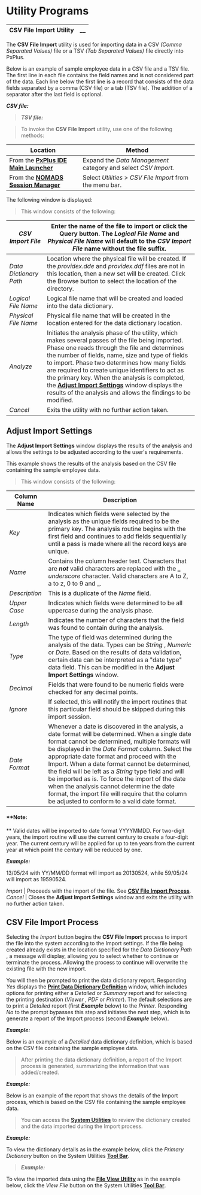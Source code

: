 # Utility Programs

**CSV File Import Utility** |  **__**  
---|---  
  
The **CSV File Import** utility is used for importing data in a CSV _(Comma Separated Values)_ file or a TSV _(Tab Separated Values)_ file directly into PxPlus.

Below is an example of sample employee data in a CSV file and a TSV file. The first line in each file contains the field names and is not considered part of the data. Each line below the first line is a record that consists of the data fields separated by a comma (CSV file) or a tab (TSV file). The addition of a separator after the last field is optional.

**_CSV file:_**

> **_TSV file:_**

> To invoke the **CSV File Import** utility, use one of the following methods:

**Location** |  **Method**  
---|---  
From the **[PxPlus IDE Main Launcher](../PxPlus%20IDE/IDE%20Main%20Launcher.md)** |  Expand the _Data Management_ category and select _CSV Import._  
From the **[NOMADS Session Manager](../NOMADS%20Graphical%20Application/NOMADS%20Development/Getting%20Started.htm#sessionmgr)** |  Select _Utilities_ > _CSV File Import_ from the menu bar.  
  
The following window is displayed:

> This window consists of the following:

_CSV Import File_ |  Enter the name of the file to import or click the Query button. The _Logical File Name_ and _Physical File Name_ will default to the _CSV Import File_ name without the file suffix.  
---|---  
_Data Dictionary Path_ |  Location where the physical file will be created. If the _providex.dde_ and _providex.ddf_ files are not in this location, then a new set will be created. Click the Browse button to select the location of the directory.  
_Logical File Name_ |  Logical file name that will be created and loaded into the data dictionary.  
_Physical File Name_ |  Physical file name that will be created in the location entered for the data dictionary location.  
_Analyze_ |  Initiates the analysis phase of the utility, which makes several passes of the file being imported. Phase one reads through the file and determines the number of fields, name, size and type of fields to import. Phase two determines how many fields are required to create unique identifiers to act as the primary key. When the analysis is completed, the **[Adjust Import Settings](Introduction.htm#Mark1)** window displays the results of the analysis and allows the findings to be modified.  
_Cancel_ |  Exits the utility with no further action taken.  
  
##  Adjust Import Settings

The **Adjust Import Settings** window displays the results of the analysis and allows the settings to be adjusted according to the user's requirements.

This example shows the results of the analysis based on the CSV file containing the sample employee data.

> This window consists of the following:

**Column Name** |  **Description**  
---|---  
_Key_ |  Indicates which fields were selected by the analysis as the unique fields required to be the primary key. The analysis routine begins with the first field and continues to add fields sequentially until a pass is made where all the record keys are unique.  
_Name_ |  Contains the column header text. Characters that are **_not_** valid characters are replaced with the **_**  _underscore_ character. Valid characters are A to Z, a to z, 0 to 9 and _.  
_Description_ |  This is a duplicate of the _Name_ field.  
_Upper Case_ |  Indicates which fields were determined to be all uppercase during the analysis phase.  
_Length_ |  Indicates the number of characters that the field was found to contain during the analysis.  
_Type_ |  The type of field was determined during the analysis of the data. Types can be _String_ , _Numeric_ or _Date_. Based on the results of data validation, certain data can be interpreted as a "date type" data field. This can be modified in the **Adjust Import Settings** window.  
_Decimal_ |  Fields that were found to be numeric fields were checked for any decimal points.  
_Ignore_ |  If selected, this will notify the import routines that this particular field should be skipped during this import session.  
_Date Format_ |  Whenever a date is discovered in the analysis, a date format will be determined. When a single date format cannot be determined, multiple formats will be displayed in the _Date Format_ column. Select the appropriate date format and proceed with the Import. When a date format cannot be determined, the field will be left as a _String_ type field and will be imported as is. To force the import of the date when the analysis cannot determine the date format, the import file will require that the column be adjusted to conform to a valid date format.

#### **Note:  
** Valid dates will be imported to date format YYYYMMDD. For two-digit years, the import routine will use the current century to create a four-digit year. The current century will be applied for up to ten years from the current year at which point the century will be reduced by one.  
  
**_Example:_**  
  
13/05/24 with YY/MM/DD format will import as 20130524, while 59/05/24 will import as 19590524.  
  
_Import_ |  Proceeds with the import of the file. See **[CSV File Import Process](Introduction.htm#Mark2)**.  
_Cancel_ |  Closes the **Adjust Import Settings** window and exits the utility with no further action taken.  
  
##  CSV File Import Process

Selecting the _Import_ button begins the **CSV File Import** process to import the file into the system according to the Import settings. If the file being created already exists in the location specified for the _Data Dictionary Path_ , a message will display, allowing you to select whether to continue or terminate the process. Allowing the process to continue will overwrite the existing file with the new import.

You will then be prompted to print the data dictionary report. Responding _Yes_ displays the **[Print Data Dictionary Definition](../Data%20Dictionary/Data%20Dictionary%20Utilities/Print.md)** window, which includes options for printing either a _Detailed_ or _Summary_ report and for selecting the printing destination (_Viewer_ , _PDF_ or _Printer_). The default selections are to print a _Detailed_ report (first **_Example_** below) to the _Printer_. Responding _No_ to the prompt bypasses this step and initiates the next step, which is to generate a report of the Import process (second **_Example_** below).

**_Example:_**

Below is an example of a _Detailed_ data dictionary definition, which is based on the CSV file containing the sample employee data.

> After printing the data dictionary definition, a report of the Import process is generated, summarizing the information that was added/created.

**_Example:_**

Below is an example of the report that shows the details of the Import process, which is based on the CSV file containing the sample employee data.

> You can access the **[System Utilities](../PxPlus%20User%20Guide/Getting%20Started/System%20Utilities/Graphical%20Utilities.md)** to review the dictionary created and the data imported during the Import process.

**_Example:_**

To view the dictionary details as in the example below, click the _Primary Dictionary_ button on the System Utilities **[Tool Bar](../PxPlus%20User%20Guide/Getting%20Started/System%20Utilities/Graphical%20Utilities.htm#toolbar)**.

> **_Example:_**

To view the imported data using the **[File View Utility](../File%20View%20Utility.md)** as in the example below, click the _View File_ button on the System Utilities **[Tool Bar](../PxPlus%20User%20Guide/Getting%20Started/System%20Utilities/Graphical%20Utilities.htm#toolbar)**.

> 
